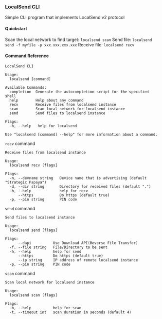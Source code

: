 ### LocalSend CLI

Simple CLI program that implements LocalSend v2 protocol

#### Quickstart
Scan the local network to find target: `localsend scan`
Send file: `localsend send -f myfile -p xxx.xxx.xxx.xxx`
Receive file: `localsend recv`

#### Command Reference
```
LocalSend CLI

Usage:
  localsend [command]

Available Commands:
  completion  Generate the autocompletion script for the specified shell
  help        Help about any command
  recv        Receive files from localsend instance
  scan        Scan local network for localsend instance
  send        Send files to localsend instance

Flags:
  -h, --help   help for localsend

Use "localsend [command] --help" for more information about a command.

```

`recv` command 
```
Receive files from localsend instance

Usage:
  localsend recv [flags]

Flags:
  -n, --devname string   Device name that is advertising (default "Strategic Papaya")
  -d, --dir string       Directory for received files (default ".")
  -h, --help             help for recv
      --https            Do https (default true)
  -p, --pin string       PIN code
```

`send` command
```
Send files to localsend instance

Usage:
  localsend send [flags]

Flags:
      --dapi          Use Download API(Reverse File Transfer)
  -f, --file string   File/Directory to be sent
  -h, --help          help for send
      --https         Do https (default true)
      --ip string     IP address of remote localsend instance
  -p, --pin string    PIN code

```

`scan` command

```
Scan local network for localsend instance

Usage:
  localsend scan [flags]

Flags:
  -h, --help          help for scan
  -t, --timeout int   scan duration in seconds (default 4)
```
